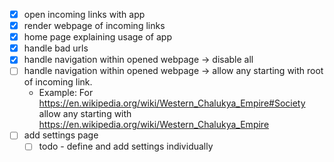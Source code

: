 * [x] open incoming links with app
* [x] render webpage of incoming links
* [x] home page explaining usage of app
* [x] handle bad urls
* [x] handle navigation within opened webpage -> disable all
* [ ] handle navigation within opened webpage -> allow any starting with root of incoming link. 
  * Example: For https://en.wikipedia.org/wiki/Western_Chalukya_Empire#Society allow any starting with 
https://en.wikipedia.org/wiki/Western_Chalukya_Empire 
* [ ] add settings page
  * [ ] todo - define and add settings individually